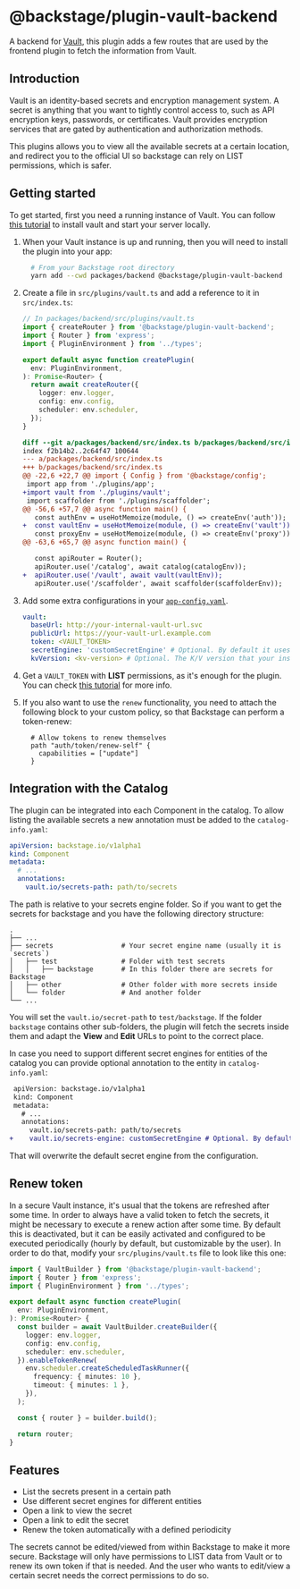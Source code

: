 # @backstage/plugin-vault-backend

A backend for [Vault](https://www.vaultproject.io/), this plugin adds a few routes that are used by the frontend plugin to fetch the information from Vault.

## Introduction

Vault is an identity-based secrets and encryption management system. A secret is anything that you want to tightly control access to, such as API encryption keys, passwords, or certificates. Vault provides encryption services that are gated by authentication and authorization methods.

This plugins allows you to view all the available secrets at a certain location, and redirect you to the official UI so backstage can rely on LIST permissions, which is safer.

## Getting started

To get started, first you need a running instance of Vault. You can follow [this tutorial](https://learn.hashicorp.com/tutorials/vault/getting-started-intro?in=vault/getting-started) to install vault and start your server locally.

1. When your Vault instance is up and running, then you will need to install the plugin into your app:

   ```bash
     # From your Backstage root directory
     yarn add --cwd packages/backend @backstage/plugin-vault-backend
   ```

2. Create a file in `src/plugins/vault.ts` and add a reference to it in `src/index.ts`:

   ```typescript
   // In packages/backend/src/plugins/vault.ts
   import { createRouter } from '@backstage/plugin-vault-backend';
   import { Router } from 'express';
   import { PluginEnvironment } from '../types';

   export default async function createPlugin(
     env: PluginEnvironment,
   ): Promise<Router> {
     return await createRouter({
       logger: env.logger,
       config: env.config,
       scheduler: env.scheduler,
     });
   }
   ```

   ```diff
   diff --git a/packages/backend/src/index.ts b/packages/backend/src/index.ts
   index f2b14b2..2c64f47 100644
   --- a/packages/backend/src/index.ts
   +++ b/packages/backend/src/index.ts
   @@ -22,6 +22,7 @@ import { Config } from '@backstage/config';
    import app from './plugins/app';
   +import vault from './plugins/vault';
    import scaffolder from './plugins/scaffolder';
   @@ -56,6 +57,7 @@ async function main() {
      const authEnv = useHotMemoize(module, () => createEnv('auth'));
   +  const vaultEnv = useHotMemoize(module, () => createEnv('vault'));
      const proxyEnv = useHotMemoize(module, () => createEnv('proxy'));
   @@ -63,6 +65,7 @@ async function main() {

      const apiRouter = Router();
      apiRouter.use('/catalog', await catalog(catalogEnv));
   +  apiRouter.use('/vault', await vault(vaultEnv));
      apiRouter.use('/scaffolder', await scaffolder(scaffolderEnv));
   ```

3. Add some extra configurations in your [`app-config.yaml`](https://github.com/backstage/backstage/blob/master/app-config.yaml).

   ```yaml
   vault:
     baseUrl: http://your-internal-vault-url.svc
     publicUrl: https://your-vault-url.example.com
     token: <VAULT_TOKEN>
     secretEngine: 'customSecretEngine' # Optional. By default it uses 'secrets'. Can be overwritten by the annotation of the entity
     kvVersion: <kv-version> # Optional. The K/V version that your instance is using. The available options are '1' or '2'
   ```

4. Get a `VAULT_TOKEN` with **LIST** permissions, as it's enough for the plugin. You can check [this tutorial](https://learn.hashicorp.com/tutorials/vault/tokens) for more info.

5. If you also want to use the `renew` functionality, you need to attach the following block to your custom policy, so that Backstage can perform a token-renew:
   ```
     # Allow tokens to renew themselves
     path "auth/token/renew-self" {
       capabilities = ["update"]
     }
   ```

## Integration with the Catalog

The plugin can be integrated into each Component in the catalog. To allow listing the available secrets a new annotation must be added to the `catalog-info.yaml`:

```yaml
apiVersion: backstage.io/v1alpha1
kind: Component
metadata:
  # ...
  annotations:
    vault.io/secrets-path: path/to/secrets
```

The path is relative to your secrets engine folder. So if you want to get the secrets for backstage and you have the following directory structure:

    .
    ├── ...
    ├── secrets                 # Your secret engine name (usually it is `secrets`)
    │   ├── test                # Folder with test secrets
    │   │   ├── backstage       # In this folder there are secrets for Backstage
    │   ├── other               # Other folder with more secrets inside
    │   └── folder              # And another folder
    └── ...

You will set the `vault.io/secret-path` to `test/backstage`. If the folder `backstage` contains other sub-folders, the plugin will fetch the secrets inside them and adapt the **View** and **Edit** URLs to point to the correct place.

In case you need to support different secret engines for entities of the catalog you can provide optional annotation to the entity in `catalog-info.yaml`:

```diff
 apiVersion: backstage.io/v1alpha1
 kind: Component
 metadata:
   # ...
   annotations:
     vault.io/secrets-path: path/to/secrets
+    vault.io/secrets-engine: customSecretEngine # Optional. By default it uses the 'secretEngine' value from your app-config.
```

That will overwrite the default secret engine from the configuration.

## Renew token

In a secure Vault instance, it's usual that the tokens are refreshed after some time. In order to always have a valid token to fetch the secrets, it might be necessary to execute a renew action after some time. By default this is deactivated, but it can be easily activated and configured to be executed periodically (hourly by default, but customizable by the user). In order to do that, modify your `src/plugins/vault.ts` file to look like this one:

```typescript
import { VaultBuilder } from '@backstage/plugin-vault-backend';
import { Router } from 'express';
import { PluginEnvironment } from '../types';

export default async function createPlugin(
  env: PluginEnvironment,
): Promise<Router> {
  const builder = await VaultBuilder.createBuilder({
    logger: env.logger,
    config: env.config,
    scheduler: env.scheduler,
  }).enableTokenRenew(
    env.scheduler.createScheduledTaskRunner({
      frequency: { minutes: 10 },
      timeout: { minutes: 1 },
    }),
  );

  const { router } = builder.build();

  return router;
}
```

## Features

- List the secrets present in a certain path
- Use different secret engines for different entities
- Open a link to view the secret
- Open a link to edit the secret
- Renew the token automatically with a defined periodicity

The secrets cannot be edited/viewed from within Backstage to make it more secure. Backstage will only have permissions to LIST data from Vault or to renew its own token if that is needed. And the user who wants to edit/view a certain secret needs the correct permissions to do so.
